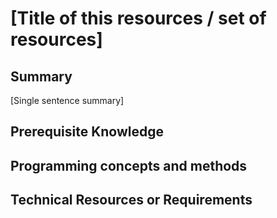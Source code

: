 # [Title of this resources / set of resources]

## Summary
[Single sentence summary]

## Prerequisite Knowledge

## Programming concepts and methods


## Technical Resources or Requirements
